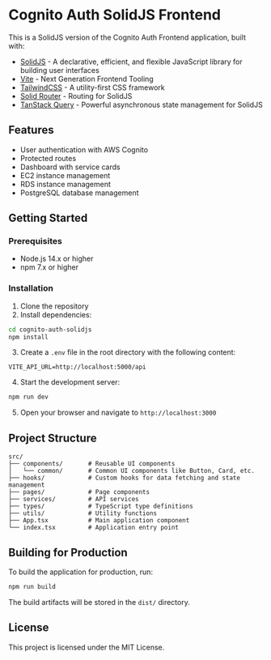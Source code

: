 # Cognito Auth SolidJS Frontend

This is a SolidJS version of the Cognito Auth Frontend application, built with:

- [SolidJS](https://www.solidjs.com/) - A declarative, efficient, and flexible JavaScript library for building user interfaces
- [Vite](https://vitejs.dev/) - Next Generation Frontend Tooling
- [TailwindCSS](https://tailwindcss.com/) - A utility-first CSS framework
- [Solid Router](https://github.com/solidjs/solid-router) - Routing for SolidJS
- [TanStack Query](https://tanstack.com/query/latest) - Powerful asynchronous state management for SolidJS

## Features

- User authentication with AWS Cognito
- Protected routes
- Dashboard with service cards
- EC2 instance management
- RDS instance management
- PostgreSQL database management

## Getting Started

### Prerequisites

- Node.js 14.x or higher
- npm 7.x or higher

### Installation

1. Clone the repository
2. Install dependencies:

```bash
cd cognito-auth-solidjs
npm install
```

3. Create a `.env` file in the root directory with the following content:

```
VITE_API_URL=http://localhost:5000/api
```

4. Start the development server:

```bash
npm run dev
```

5. Open your browser and navigate to `http://localhost:3000`

## Project Structure

```
src/
├── components/       # Reusable UI components
│   └── common/       # Common UI components like Button, Card, etc.
├── hooks/            # Custom hooks for data fetching and state management
├── pages/            # Page components
├── services/         # API services
├── types/            # TypeScript type definitions
├── utils/            # Utility functions
├── App.tsx           # Main application component
└── index.tsx         # Application entry point
```

## Building for Production

To build the application for production, run:

```bash
npm run build
```

The build artifacts will be stored in the `dist/` directory.

## License

This project is licensed under the MIT License.
